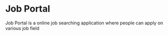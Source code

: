 # Job Portal 
Job Portal is a online job searching application where people can apply on various job field 

